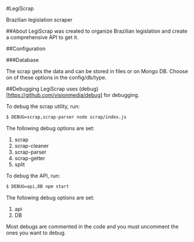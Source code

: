 #LegiScrap

Brazilian legislation scraper

##About
LegiScrap was created to organize Brazilian legislation and create a comprehensive API to get it.

##Configuration

###Database

The scrap gets the data and can be stored in files or on Mongo DB. Choose on of these options in the config/db/type.

##Debugging
LegiScrap uses (debug)[https://github.com/visionmedia/debug] for debugging.

To debug the scrap utility, run:

```bash
$ DEBUG=scrap,scrap-parser node scrap/index.js
```
The following debug options are set:
1. scrap
1. scrap-cleaner
1. scrap-parser
1. scrap-getter
1. split

To debug the API, run:

```bash
$ DEBUG=api,DB npm start
```

The following debug options are set:
1. api
1. DB

Most debugs are commented in the code and you must uncomment the ones you want to debug.
